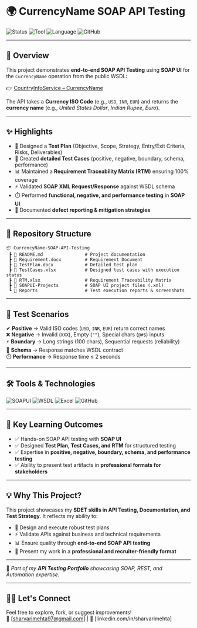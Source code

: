 # 🌍 CurrencyName SOAP API Testing

![Status](https://img.shields.io/badge/Status-Completed-brightgreen?style=for-the-badge)
![Tool](https://img.shields.io/badge/Tool-SOAP-blue?style=for-the-badge\&logo=swagger)
![Language](https://img.shields.io/badge/Language-XML-orange?style=for-the-badge\&logo=w3c)
![GitHub](https://img.shields.io/badge/Repo%20Type-Testing%20Portfolio-white?style=for-the-badge\&logo=github)

---

## 📌 Overview

This project demonstrates **end-to-end SOAP API Testing** using **SOAP UI** for the `CurrencyName` operation from the public WSDL:

👉 [CountryInfoService – CurrencyName](http://webservices.oorsprong.org/websamples.countryinfo/CountryInfoService.wso?op=CurrencyName)

The API takes a **Currency ISO Code** (e.g., `USD`, `INR`, `EUR`) and returns the **currency name** (e.g., *United States Dollar*, *Indian Rupee*, *Euro*).

---

## ✨ Highlights

* 📑 Designed a **Test Plan** (Objective, Scope, Strategy, Entry/Exit Criteria, Risks, Deliverables)
* 🧪 Created **detailed Test Cases** (positive, negative, boundary, schema, performance)
* 📊 Maintained a **Requirement Traceability Matrix (RTM)** ensuring 100% coverage
* ⚡ Validated **SOAP XML Request/Response** against WSDL schema
* ⏱️ Performed **functional, negative, and performance testing** in **SOAP UI**
* 📝 Documented **defect reporting & mitigation strategies**

---

## 📂 Repository Structure

```plaintext
📦 CurrencyName-SOAP-API-Testing
 ┣ 📄 README.md                # Project documentation
 ┣ 📄 Requirement.docx         # Requirement Document
 ┣ 📄 TestPlan.docx            # Detailed test plan
 ┣ 📄 TestCases.xlsx           # Designed test cases with execution status
 ┣ 📄 RTM.xlsx                 # Requirement Traceability Matrix
 ┣ 📂 SOAPUI-Projects          # SOAP UI project files (.xml)
 ┗ 📂 Reports                  # Test execution reports & screenshots
```

---

## 🧪 Test Scenarios

✔ **Positive** → Valid ISO codes (`USD`, `INR`, `EUR`) return correct names  
❌ **Negative** → Invalid (`XXX`), Empty (`""`), Special chars (`@#$`) inputs  
⚡ **Boundary** → Long strings (100 chars), Sequential requests (reliability)  
📐 **Schema** → Response matches WSDL contract  
⏱️ **Performance** → Response time ≤ 2 seconds  

---

## 🛠️ Tools & Technologies

![SOAPUI](https://img.shields.io/badge/SOAPUI-Functional%20Testing-blue?logo=swagger\&style=for-the-badge)
![WSDL](https://img.shields.io/badge/WSDL-Schema%20Validation-orange?style=for-the-badge)
![Excel](https://img.shields.io/badge/Excel-Test%20Cases%20%26%20RTM-green?logo=microsoft-excel\&style=for-the-badge)
![GitHub](https://img.shields.io/badge/GitHub-Version%20Control-black?logo=github\&style=for-the-badge)

---

## 🚀 Key Learning Outcomes

* ✅ Hands-on SOAP API testing with **SOAP UI**
* ✅ Designed **Test Plan, Test Cases, and RTM** for structured testing
* ✅ Expertise in **positive, negative, boundary, schema, and performance testing**
* ✅ Ability to present test artifacts in **professional formats for stakeholders**

---

## 💡 Why This Project?

This project showcases my **SDET skills in API Testing, Documentation, and Test Strategy**.
It reflects my ability to:

* 📝 Design and execute robust test plans
* ⚡ Validate APIs against business and technical requirements
* 📊 Ensure quality through **end-to-end SOAP API testing**
* 💼 Present my work in a **professional and recruiter-friendly format**

---

🔗 *Part of my **API Testing Portfolio** showcasing SOAP, REST, and Automation expertise.*

---

## 🙋‍♂️ Let's Connect

Feel free to explore, fork, or suggest improvements!  
📧 [sharvarimehta97@gmail.com] | 💼 [linkedin.com/in/sharvarimehta]
